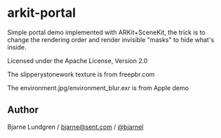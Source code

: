 # arkit-portal
Simple portal demo implemented with ARKit+SceneKit, the trick is to change the rendering order and render invisible "masks" to hide what's inside.

Licensed under the Apache License, Version 2.0

The slipperystonework texture is from freepbr.com

The environment.jpg/environment_blur.exr is from Apple demo

## Author
Bjarne Lundgren / bjarne@sent.com / [@bjarnel](https://twitter.com/bjarnel)
